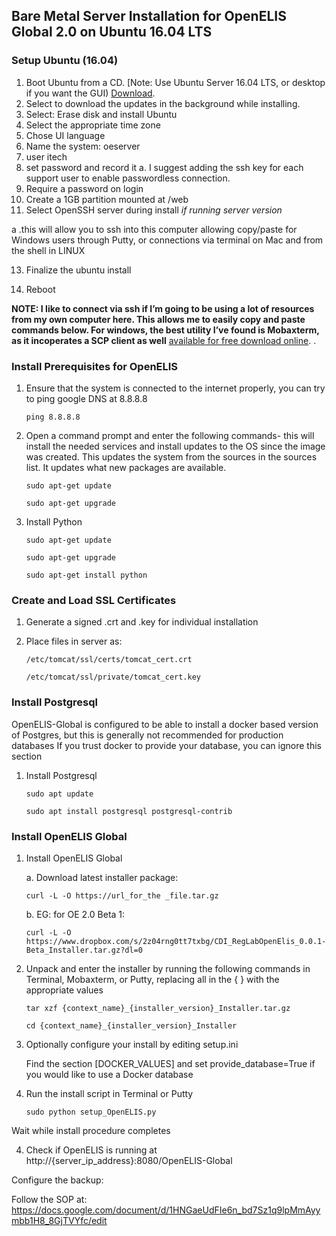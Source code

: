 ## Bare Metal Server Installation for OpenELIS Global 2.0 on Ubuntu 16.04 LTS

### Setup Ubuntu (16.04)

1. Boot Ubuntu from a CD. [Note: Use Ubuntu Server 16.04 LTS, or desktop if you want the GUI) [Download](http://releases.ubuntu.com/16.04/).
2. Select to download the updates in the background while installing. 
3. Select: Erase disk and install Ubuntu
4. Select the appropriate time zone 
5. Chose UI language 
6. Name the system: oeserver 
7. user itech 
8. set password and record it 
    a. I suggest adding the ssh key for each support user to enable passwordless connection. 
9. Require a password on login
10. Create a 1GB partition mounted at /web
11. Select OpenSSH server during install *if running server version*

a    .this will allow you to ssh into this computer allowing copy/paste for Windows users through Putty, or connections via terminal on Mac and from the shell in LINUX

13. Finalize the ubuntu install

14. Reboot

**NOTE: I like to connect via ssh if I’m going to be using a lot of resources from my own computer here. This allows me to easily copy and paste commands below. For windows, the best utility I’ve found is Mobaxterm, as it incoperates a SCP client as well** [available for free download online](https://mobaxterm.mobatek.net/).
.

### Install Prerequisites for OpenELIS

1. Ensure that the system is connected to the internet properly, you can try to ping google DNS at 8.8.8.8

    ``ping 8.8.8.8``

2. Open a command prompt and enter the following commands- this will install the needed services and install updates to the OS since the image was created. 
This updates the system from the sources in the sources list. It updates what new packages are available.

    ``sudo apt-get update``


    ``sudo apt-get upgrade``

3. Install Python

    ``sudo apt-get update``

    ``sudo apt-get upgrade``

    ``sudo apt-get install python``
    
### Create and Load SSL Certificates

1. Generate a signed .crt and .key for individual installation

2. Place files in server as:

    ``/etc/tomcat/ssl/certs/tomcat_cert.crt``

    ``/etc/tomcat/ssl/private/tomcat_cert.key``
    
### Install Postgresql
OpenELIS-Global is configured to be able to install a docker based version of Postgres, but this is generally not recommended for production databases
If you trust docker to provide your database, you can ignore this section

1. Install Postgresql

	``sudo apt update``
	
	``sudo apt install postgresql postgresql-contrib``

	
### Install OpenELIS Global

1. Install OpenELIS Global

    a. Download latest installer package: 

    ``curl -L -O https://url_for_the _file.tar.gz``
 
    b. EG: for OE 2.0 Beta 1: 

    ``curl -L -O https://www.dropbox.com/s/2z04rng0tt7txbg/CDI_RegLabOpenElis_0.0.1-Beta_Installer.tar.gz?dl=0``
 
2. Unpack and enter the installer by running the following commands in Terminal, Mobaxterm, or Putty, replacing all in the { } with the appropriate values

    ``tar xzf {context_name}_{installer_version}_Installer.tar.gz``
    
    ``cd {context_name}_{installer_version}_Installer``
    
3. Optionally configure your install by editing setup.ini

	Find the section [DOCKER_VALUES] and set provide_database=True if you would like to use a Docker database

3. Run the install script in Terminal or Putty

     ``sudo python setup_OpenELIS.py ``

Wait while install procedure completes

4. Check if OpenELIS is running at http://{server_ip_address}:8080/OpenELIS-Global

Configure the backup:

Follow the SOP at: 
https://docs.google.com/document/d/1HNGaeUdFIe6n_bd7Sz1q9lpMmAyymbb1H8_8GjTVYfc/edit


